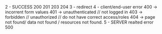 <!-- Crud operations  in database
    create
    read
    update
    delete
 -->

<!-- Reqeust methods 
    GET  - read
    POST - crate
    PUT/PATCH - update
    DELETE 

    
    OPTIONS  // backend/server is checking if our browser has perssion to access api or not
-->

<!-- STATUS CODES -->
2  - SUCCESS
    200
    201
    203
    204
3 - redirect
4  - client/end-user error
    400 -> incorrent form values
    401 -> unauthenticated // not logged in 
    403 -> forbidden // unauthorized // do not have correct access/roles 
    404 -> page not found/ data not found / resources not found.
5 - SERVER realted error
    500